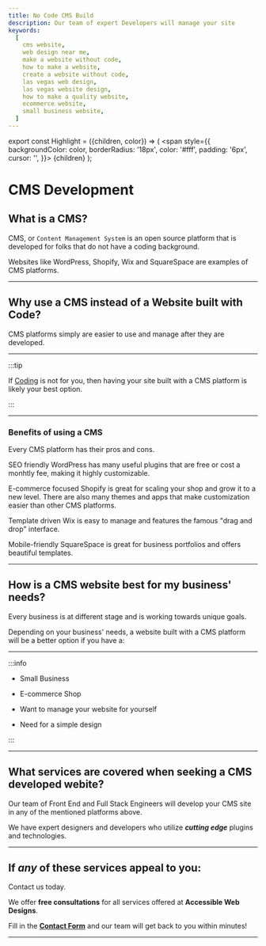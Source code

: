 ```yaml
---
title: No Code CMS Build
description: Our team of expert Developers will manage your site
keywords:
  [
    cms website,
    web design near me,
    make a website without code,
    how to make a website,
    create a website without code,
    las vegas web design,
    las vegas website design,
    how to make a quality website,
    ecommerce website,
    small business website,
  ]
---
```


export const Highlight = ({children, color}) => (
<span
style={{
      backgroundColor: color,
      borderRadius: '18px',
      color: '#fff',
      padding: '6px',
      cursor: '',
    }}>
{children}
</span>
);

# CMS Development

## What is a CMS?

CMS, or `Content Management System` is an open source platform that is developed for folks that do not have a coding background.

Websites like <Highlight color="#4FC3F7">WordPress</Highlight>, <Highlight color="#81C784">Shopify</Highlight>, <Highlight color="#5C6BC0">Wix</Highlight> and <Highlight color="#455A64">SquareSpace</Highlight> are examples of CMS platforms.

---

## Why use a CMS instead of a Website built with Code?

CMS platforms simply are easier to use and manage after they are developed.

---

:::tip

If [Coding](/docs/web-development/) is not for you, then having your site built with a CMS platform is likely your best option.

:::

---

### Benefits of using a CMS

Every CMS platform has their pros and cons.

SEO friendly <Highlight color="#4FC3F7">WordPress</Highlight> has many useful plugins that are free or cost a monhtly fee, making it highly customizable.

E-commerce focused <Highlight color="#81C784">Shopify</Highlight> is great for scaling your shop and grow it to a new level. There are also many themes and apps that make customization easier than other CMS platforms.

Template driven <Highlight color="#5C6BC0">Wix</Highlight> is easy to manage and features the famous "drag and drop" interface.

Mobile-friendly <Highlight color="#455A64">SquareSpace</Highlight> is great for business portfolios and offers beautiful templates.

---

## How is a CMS website best for my business' needs?

Every business is at different stage and is working towards unique goals.

Depending on your business' needs, a website built with a CMS platform will be a better option if you have a:

---

:::info

- Small Business

- E-commerce Shop

- Want to manage your website for yourself

- Need for a simple design

:::

---

## What services are covered when seeking a CMS developed webite?

Our team of Front End and Full Stack Engineers will develop your CMS site in any of the mentioned platforms above.

We have expert designers and developers who utilize _**cutting edge**_ plugins and technologies.

---

## If _any_ of these services appeal to you:

Contact us today.

We offer **free consultations** for all services offered at **Accessible Web Designs**.

Fill in the **[Contact Form](/contact)** and our team will get back to you within minutes!

---
